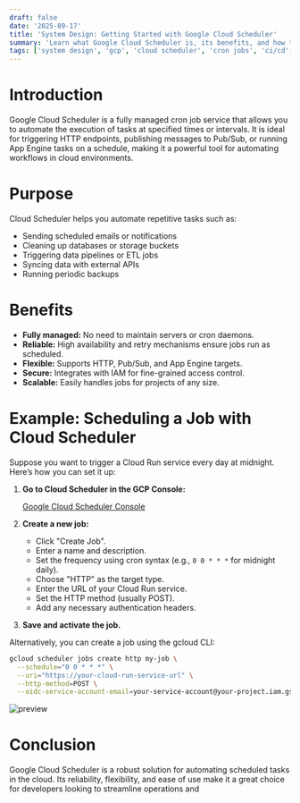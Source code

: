 ```yaml
---
draft: false
date: '2025-09-17'
title: 'System Design: Getting Started with Google Cloud Scheduler'
summary: 'Learn what Google Cloud Scheduler is, its benefits, and how to set up a scheduled job in Google Cloud.'
tags: ['system design', 'gcp', 'cloud scheduler', 'cron jobs', 'ci/cd', 'automation', 'devops']
---
```


# Introduction

Google Cloud Scheduler is a fully managed cron job service that allows you to automate the execution of tasks at specified times or intervals. It is ideal for triggering HTTP endpoints, publishing messages to Pub/Sub, or running App Engine tasks on a schedule, making it a powerful tool for automating workflows in cloud environments.

# Purpose

Cloud Scheduler helps you automate repetitive tasks such as:

- Sending scheduled emails or notifications
- Cleaning up databases or storage buckets
- Triggering data pipelines or ETL jobs
- Syncing data with external APIs
- Running periodic backups

# Benefits

- **Fully managed:** No need to maintain servers or cron daemons.
- **Reliable:** High availability and retry mechanisms ensure jobs run as scheduled.
- **Flexible:** Supports HTTP, Pub/Sub, and App Engine targets.
- **Secure:** Integrates with IAM for fine-grained access control.
- **Scalable:** Easily handles jobs for projects of any size.

# Example: Scheduling a Job with Cloud Scheduler

Suppose you want to trigger a Cloud Run service every day at midnight. Here’s how you can set it up:

1. **Go to Cloud Scheduler in the GCP Console:**

   [Google Cloud Scheduler Console](https://console.cloud.google.com/cloudscheduler?hl=en&project=[PROJECT-ID])

2. **Create a new job:**

   - Click "Create Job".
   - Enter a name and description.
   - Set the frequency using cron syntax (e.g., `0 0 * * *` for midnight daily).
   - Choose "HTTP" as the target type.
   - Enter the URL of your Cloud Run service.
   - Set the HTTP method (usually POST).
   - Add any necessary authentication headers.

3. **Save and activate the job.**

Alternatively, you can create a job using the gcloud CLI:

```sh
gcloud scheduler jobs create http my-job \
  --schedule="0 0 * * *" \
  --uri="https://your-cloud-run-service-url" \
  --http-method=POST \
  --oidc-service-account-email=your-service-account@your-project.iam.gserviceaccount.com
```

<img src="/static/images/cloud-scheduler.png" alt="preview" />

# Conclusion

Google Cloud Scheduler is a robust solution for automating scheduled tasks in the cloud. Its reliability, flexibility, and ease of use make it a great choice for developers looking to streamline operations and
